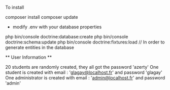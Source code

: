 To install

composer install
composer update

* modify .env with your database properties

php bin/console doctrine:database:create
php bin/console doctrine:schema:update
php bin/console doctrine:fixtures:load // In order to generate entities in the database



** User Information **

20 students are randomly created, they all got the password 'azerty'
One student is created with email : 'glagay@localhost.fr' and password 'glagay'
One administrator is created with email : 'admin@localhost.fr' and password 'admin'
